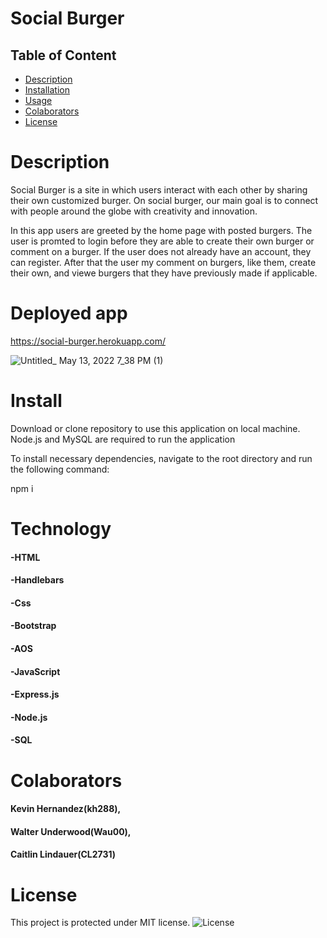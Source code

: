 # Social Burger

## Table of Content
- [Description](#Description)
- [Installation](#Install)
- [Usage](#Usage)
- [Colaborators](#Colaborators)
- [License](#License)  
  
# Description
 Social Burger is a site in which users interact with each other  by sharing their own customized burger. On social burger, our main goal is to connect with people around the globe with creativity and innovation.
 
 In this app users are greeted by the home page with posted burgers. The user is promted to login before they are able to create their own burger or comment on a burger. If the user does not already have an account, they can register. After that the user my comment on burgers, like them, create their own, and viewe burgers that they have previously made if applicable. 
 
# Deployed app
https://social-burger.herokuapp.com/

![Untitled_ May 13, 2022 7_38 PM (1)](https://user-images.githubusercontent.com/100871996/168406638-95a8ec97-f122-4ddf-948c-502d49f1da2d.gif)
# Install
Download or clone repository to use this application on local machine.
Node.js and MySQL are required to run the application

To install necessary dependencies, navigate to the root directory and run the following command:

npm i

# Technology
  #### -HTML
  #### -Handlebars
  #### -Css
  #### -Bootstrap
  #### -AOS
  #### -JavaScript
  #### -Express.js
  #### -Node.js
  #### -SQL
  
# Colaborators
  #### Kevin Hernandez(kh288), 
  #### Walter Underwood(Wau00), 
  #### Caitlin Lindauer(CL2731)
  
  
# License
This project is protected under MIT license. 
![License](https://img.shields.io/badge/license-MIT-brightgreen) 
